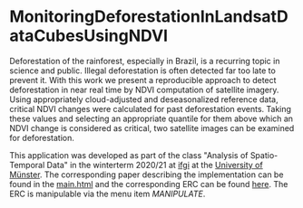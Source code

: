 # MonitoringDeforestationInLandsatDataCubesUsingNDVI

Deforestation of the rainforest, especially in Brazil, is a recurring topic in science and public. 
Illegal deforestation is often detected far too late to prevent it.
With this work we present a reproducible approach to detect deforestation in near real time by NDVI computation of satellite imagery. 
Using appropriately cloud-adjusted and deseasonalized reference data, critical NDVI changes were calculated for past deforestation events.
Taking these values and selecting an appropriate quantile for them above which an NDVI change is considered as critical, two satellite images can be examined for deforestation.

This application was developed as part of the class "Analysis of Spatio-Temporal Data" in the winterterm 2020/21 at [ifgi](https://www.uni-muenster.de/Geoinformatics/en/index.html) at the [University of Münster](https://www.uni-muenster.de/en/).
The corresponding paper describing the implementation can be found in the [main.html](https://github.com/tnier01/MonitoringDeforestationInLandsatDataCubesUsingNDVI/blob/main/main.html) and the corresponding ERC can be found [here](https://o2r.uni-muenster.de/#/erc/geQfc). The ERC is manipulable via the menu item *MANIPULATE*.  

